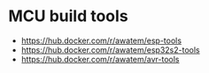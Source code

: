 # MCU build tools

* https://hub.docker.com/r/awatem/esp-tools
* https://hub.docker.com/r/awatem/esp32s2-tools
* https://hub.docker.com/r/awatem/avr-tools
